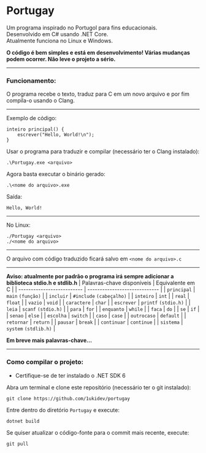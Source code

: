 # Portugay
Um programa inspirado no Portugol para fins educacionais.<br>
Desenvolvido em C# usando .NET Core.<br>
Atualmente funciona no Linux e Windows.

**O código é bem simples e está em desenvolvimento! Várias mudanças podem ocorrer. Não leve o projeto a sério.**

---

### Funcionamento:
O programa recebe o texto, traduz para C em um novo arquivo e por fim compila-o usando o Clang.

---

Exemplo de código:
```
inteiro principal() {
    escrever("Hello, World!\n");
}
```

Usar o programa para traduzir e compilar (necessário ter o Clang instalado):
```
.\Portugay.exe <arquivo>
```

Agora basta executar o binário gerado:
```
.\<nome do arquivo>.exe
```

Saída:
```
Hello, World!
```

---

No Linux:
```
./Portugay <arquivo>
./<nome do arquivo>
```

---

O arquivo com código traduzido ficará salvo em ``<nome do arquivo>.c``

---

**Aviso: atualmente por padrão o programa irá sempre adicionar a biblioteca stdio.h e stdlib.h**
| Palavras-chave disponíveis | Equivalente em C              |
| -------------------------- | ----------------------------- |
| ``principal``              | ``main`` ``(função)``         |
| ``incluir``                | ``#include`` ``(cabeçalho)``  |
| ``inteiro``                | ``int``                       |
| ``real``                   | ``float``                     |
| ``vazio``                  | ``void``                      |
| ``caractere``              | ``char``                      |
| ``escrever``               | ``printf`` ``(stdio.h)``      |
| ``leia``                   | ``scanf`` ``(stdio.h)``       |
| ``para``                   | ``for``                       |
| ``enquanto``               | ``while``                     |
| ``faca``                   | ``do``                        |
| ``se``                     | ``if``                        |
| ``senao``                  | ``else``                      |
| ``escolha``                | ``switch``                    |
| ``caso``                   | ``case``                      |
| ``outrocaso``              | ``default``                   |
| ``retornar``               | ``return``                    |
| ``pausar``                 | ``break``                     |
| ``continuar``              | ``continue``                  |
| ``sistema``                | ``system`` ``(stdlib.h)``     |

**Em breve mais palavras-chave...**

---

### Como compilar o projeto:
- Certifique-se de ter instalado o .NET SDK 6

Abra um terminal e clone este repositório (necessário ter o git instalado):
```
git clone https://github.com/1ukidev/portugay
```

Entre dentro do diretório ``Portugay`` e execute:
```
dotnet build
```

Se quiser atualizar o código-fonte para o commit mais recente, execute:
```
git pull
```
